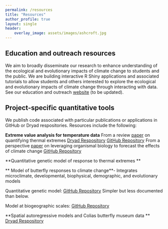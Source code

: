 ```yaml
---
permalink: /resources
title: "Resources"
author_profile: true
layout: single
header:
    overlay_image: assets/images/ashcroft.jpg
---
```


## Education and outreach resources
We aim to broadly disseminate our research to enhance understanding of the ecological and evolutionary impacts of climate change to students and the public. We are building interactive R Shiny applications and associated tutorials to allow students and others interested to explore the ecological and evolutionary impacts of climate change through interacting with data. See our education and outreach [website](http://faculty.washington.edu/lbuckley/?page_id=522) (to be updated).

## Project-specific quantitative tools
We publish code associated with particular publications or applications in GitHub or Dryad respositories. Resources include the following:

**Extreme value analysis for temperature data** 
From a review [paper](https://royalsocietypublishing.org/doi/10.1098/rstb.2016.0147) on quantifying thermal extremes 
[Dryad Respository](https://datadryad.org/resource/doi:10.5061/dryad.5jg20) 
[GitHub Repository](https://github.com/lbuckley/ExtremesPTRSb)
From a perspective [paper](https://academic.oup.com/icb/article/58/1/38/4986977) on leveraging organismal biology to forecast the effects of climate change
[GitHub Repository](https://github.com/lbuckley/ClimateBiology)

**Quantitative genetic model of response to thermal extremes **

** Model of butterfly responses to climate change**- Integrates microclimate, developmental, biophysical, demographic, and evolutionary models

Quantitative genetic model: [GitHub Repository](https://github.com/lbuckley/ColiasEvolution) Simpler but less documented than below.

Model at biogeographic scales: [GitHub Repository](https://github.com/lbuckley/ColiasBiogeog)

**Spatial autoregressive models and Colias butterfly museum data **
[Dryad Respository](https://datadryad.org/resource/doi:10.5061/dryad.f448b91)
